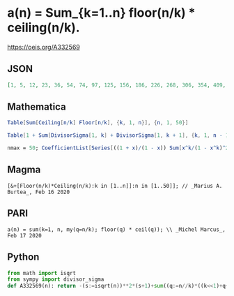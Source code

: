 # a\(n\) \= Sum\_\{k\=1\.\.n\} floor\(n/k\) \* ceiling\(n/k\)\.
https://oeis.org/A332569
## JSON
```JSON
[1, 5, 12, 23, 36, 54, 74, 97, 125, 156, 186, 226, 268, 306, 354, 409, 458, 515, 574, 636, 710, 778, 838, 922, 1013, 1086, 1168, 1264, 1350, 1452, 1556, 1651, 1762, 1864, 1966, 2105, 2234, 2332, 2448, 2594, 2726, 2864, 3004, 3132, 3294, 3444, 3564, 3736, 3917, 4067]
```
## Mathematica
```Mathematica
Table[Sum[Ceiling[n/k] Floor[n/k], {k, 1, n}], {n, 1, 50}]
```
```Mathematica
Table[1 + Sum[DivisorSigma[1, k] + DivisorSigma[1, k + 1], {k, 1, n - 1}], {n, 1, 50}]
```
```Mathematica
nmax = 50; CoefficientList[Series[((1 + x)/(1 - x)) Sum[x^k/(1 - x^k)^2, {k, 1, nmax}], {x, 0, nmax}], x] // Rest
```
## Magma
```Magma
[&+[Floor(n/k)*Ceiling(n/k):k in [1..n]]:n in [1..50]]; // _Marius A. Burtea_, Feb 16 2020
```
## PARI
```PARI
a(n) = sum(k=1, n, my(q=n/k); floor(q) * ceil(q)); \\ _Michel Marcus_, Feb 17 2020
```
## Python
```Python
from math import isqrt
from sympy import divisor_sigma
def A332569(n): return -(s:=isqrt(n))**2*(s+1)+sum((q:=n//k)*((k<<1)+q+1) for k in range(1,s+1))-divisor_sigma(n) # _Chai Wah Wu_, Oct 23 2023
```
